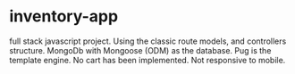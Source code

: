 # inventory-app
full stack javascript project. Using the classic route models, and controllers  structure. MongoDb with Mongoose (ODM)  as the database. Pug is the template engine. No cart has been implemented. Not responsive to mobile.


